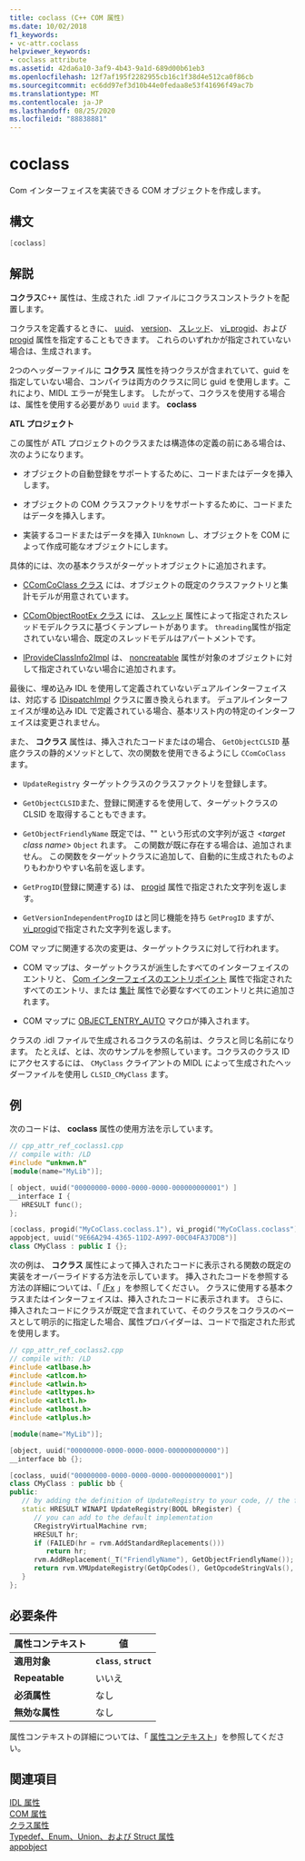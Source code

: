 ```yaml
---
title: coclass (C++ COM 属性)
ms.date: 10/02/2018
f1_keywords:
- vc-attr.coclass
helpviewer_keywords:
- coclass attribute
ms.assetid: 42da6a10-3af9-4b43-9a1d-689d00b61eb3
ms.openlocfilehash: 12f7af195f2282955cb16c1f38d4e512ca0f86cb
ms.sourcegitcommit: ec6dd97ef3d10b44e0fedaa8e53f41696f49ac7b
ms.translationtype: MT
ms.contentlocale: ja-JP
ms.lasthandoff: 08/25/2020
ms.locfileid: "88838881"
---
```

# <a name="coclass"></a>coclass

Com インターフェイスを実装できる COM オブジェクトを作成します。

## <a name="syntax"></a>構文

```cpp
[coclass]
```

## <a name="remarks"></a>解説

**コクラス**C++ 属性は、生成された .idl ファイルにコクラスコンストラクトを配置します。

コクラスを定義するときに、 [uuid](uuid-cpp-attributes.md)、 [version](version-cpp.md)、 [スレッド](threading-cpp.md)、 [vi_progid](vi-progid.md)、および [progid](progid.md) 属性を指定することもできます。 これらのいずれかが指定されていない場合は、生成されます。

2つのヘッダーファイルに **コクラス** 属性を持つクラスが含まれていて、guid を指定していない場合、コンパイラは両方のクラスに同じ guid を使用します。これにより、MIDL エラーが発生します。  したがって、コクラスを使用する場合は、属性を使用する必要があり `uuid` ます。 **coclass**

**ATL プロジェクト**

この属性が ATL プロジェクトのクラスまたは構造体の定義の前にある場合は、次のようになります。

- オブジェクトの自動登録をサポートするために、コードまたはデータを挿入します。

- オブジェクトの COM クラスファクトリをサポートするために、コードまたはデータを挿入します。

- 実装するコードまたはデータを挿入 `IUnknown` し、オブジェクトを COM によって作成可能なオブジェクトにします。

具体的には、次の基本クラスがターゲットオブジェクトに追加されます。

- [CComCoClass クラス](../../atl/reference/ccomcoclass-class.md) には、オブジェクトの既定のクラスファクトリと集計モデルが用意されています。

- [CComObjectRootEx クラス](../../atl/reference/ccomobjectrootex-class.md) には、 [スレッド](threading-cpp.md) 属性によって指定されたスレッドモデルクラスに基づくテンプレートがあります。 `threading`属性が指定されていない場合、既定のスレッドモデルはアパートメントです。

- [IProvideClassInfo2Impl](../../atl/reference/iprovideclassinfo2impl-class.md) は、 [noncreatable](noncreatable.md) 属性が対象のオブジェクトに対して指定されていない場合に追加されます。

最後に、埋め込み IDL を使用して定義されていないデュアルインターフェイスは、対応する [IDispatchImpl](../../atl/reference/idispatchimpl-class.md) クラスに置き換えられます。 デュアルインターフェイスが埋め込み IDL で定義されている場合、基本リスト内の特定のインターフェイスは変更されません。

また、 **コクラス** 属性は、挿入されたコードまたはの場合、 `GetObjectCLSID` 基底クラスの静的メソッドとして、次の関数を使用できるようにし `CComCoClass` ます。

- `UpdateRegistry` ターゲットクラスのクラスファクトリを登録します。

- `GetObjectCLSID`また、登録に関連するを使用して、ターゲットクラスの CLSID を取得することもできます。

- `GetObjectFriendlyName` 既定では、"" という形式の文字列が返さ \<*target class name*> `Object` れます。 この関数が既に存在する場合は、追加されません。 この関数をターゲットクラスに追加して、自動的に生成されたものよりもわかりやすい名前を返します。

- `GetProgID`(登録に関連する) は、 [progid](progid.md) 属性で指定された文字列を返します。

- `GetVersionIndependentProgID` はと同じ機能を持ち `GetProgID` ますが、 [vi_progid](vi-progid.md)で指定された文字列を返します。

COM マップに関連する次の変更は、ターゲットクラスに対して行われます。

- COM マップは、ターゲットクラスが派生したすべてのインターフェイスのエントリと、 [Com インターフェイスのエントリポイント](../../mfc/com-interface-entry-points.md) 属性で指定されたすべてのエントリ、または [集計](aggregates.md) 属性で必要なすべてのエントリと共に追加されます。

- COM マップに [OBJECT_ENTRY_AUTO](../../atl/reference/object-map-macros.md#object_entry_auto) マクロが挿入されます。

クラスの .idl ファイルで生成されるコクラスの名前は、クラスと同じ名前になります。  たとえば、とは、次のサンプルを参照しています。コクラスのクラス ID にアクセスするには、 `CMyClass` クライアントの MIDL によって生成されたヘッダーファイルを使用し `CLSID_CMyClass` ます。

## <a name="example"></a>例

次のコードは、 **coclass** 属性の使用方法を示しています。

```cpp
// cpp_attr_ref_coclass1.cpp
// compile with: /LD
#include "unknwn.h"
[module(name="MyLib")];

[ object, uuid("00000000-0000-0000-0000-000000000001") ]
__interface I {
   HRESULT func();
};

[coclass, progid("MyCoClass.coclass.1"), vi_progid("MyCoClass.coclass"),
appobject, uuid("9E66A294-4365-11D2-A997-00C04FA37DDB")]
class CMyClass : public I {};
```

次の例は、 **コクラス** 属性によって挿入されたコードに表示される関数の既定の実装をオーバーライドする方法を示しています。 挿入されたコードを参照する方法の詳細については、「 [/Fx](../../build/reference/fx-merge-injected-code.md) 」を参照してください。 クラスに使用する基本クラスまたはインターフェイスは、挿入されたコードに表示されます。 さらに、挿入されたコードにクラスが既定で含まれていて、そのクラスをコクラスのベースとして明示的に指定した場合、属性プロバイダーは、コードで指定された形式を使用します。

```cpp
// cpp_attr_ref_coclass2.cpp
// compile with: /LD
#include <atlbase.h>
#include <atlcom.h>
#include <atlwin.h>
#include <atltypes.h>
#include <atlctl.h>
#include <atlhost.h>
#include <atlplus.h>

[module(name="MyLib")];

[object, uuid("00000000-0000-0000-0000-000000000000")]
__interface bb {};

[coclass, uuid("00000000-0000-0000-0000-000000000001")]
class CMyClass : public bb {
public:
   // by adding the definition of UpdateRegistry to your code, // the function will not be included in the injected code
   static HRESULT WINAPI UpdateRegistry(BOOL bRegister) {
      // you can add to the default implementation
      CRegistryVirtualMachine rvm;
      HRESULT hr;
      if (FAILED(hr = rvm.AddStandardReplacements()))
         return hr;
      rvm.AddReplacement(_T("FriendlyName"), GetObjectFriendlyName());
      return rvm.VMUpdateRegistry(GetOpCodes(), GetOpcodeStringVals(),       GetOpcodeDWORDVals(), GetOpcodeBinaryVals(), bRegister);
   }
};
```

## <a name="requirements"></a>必要条件

| 属性コンテキスト | 値 |
|-|-|
|**適用対象**|**`class`**, **`struct`**|
|**Repeatable**|いいえ|
|**必須属性**|なし|
|**無効な属性**|なし|

属性コンテキストの詳細については、「 [属性コンテキスト](cpp-attributes-com-net.md#contexts)」を参照してください。

## <a name="see-also"></a>関連項目

[IDL 属性](idl-attributes.md)<br/>
[COM 属性](com-attributes.md)<br/>
[クラス属性](class-attributes.md)<br/>
[Typedef、Enum、Union、および Struct 属性](typedef-enum-union-and-struct-attributes.md)<br/>
[appobject](appobject.md)
